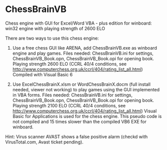 # ChessBrainVB
Chess engine with GUI for Excel/Word VBA - plus edition for winboard: win32 engine with playing strength of 2600 ELO

There are two ways to use this chess engine:

1. Use a free chess GUI like ARENA, add ChessBrainVB.exe as winboard engine  and play games.
   Files needed: ChessBrainVB.ini  for settings, ChessBrainVB_Book.opn, ChessBrainVB_Book.opi for opening book.
  Playing strength 2600 ELO (CCRL 40/4 conditions, see http://www.computerchess.org.uk/ccrl/404/rating_list_all.html)
  Compiled with Visual Basic 6
 
2. Use ExcelChessBrainX.xlsm or WordChessBrainX.docm (full install needed, viewer not working)
   to play games using the GUI implemented in VBA forms.
  Files needed: ChessBrainVB.ini  for settings, ChessBrainVB_Book.opn, ChessBrainVB_Book.opi for opening book.
  Playing strength 2100 ELO (CCRL 40/4 conditions, see http://www.computerchess.org.uk/ccrl/404/rating_list_all.html)
  Visual Basic for Applications is used for the chess engine.
  This pseudo code is not compiled and 15 times slower than the compiled VB6 EXE for winboard.

Hint: Virus scanner AVAST shows a false positive alarm (checkd with VirusTotal.com, Avast ticket pending).
